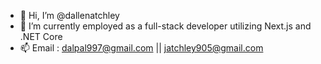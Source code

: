 - 👋 Hi, I’m @dallenatchley
- 👀 I’m currently employed as a full-stack developer utilizing Next.js and .NET Core
- 📫 Email : dalpal997@gmail.com || jatchley905@gmail.com
